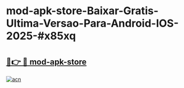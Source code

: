 # mod-apk-store-Baixar-Gratis-Ultima-Versao-Para-Android-IOS-2025-#x85xq

# <h2><a href="https://ainizakaria.my?title=mod-apk-store&ref=24M">🔗👉 🔴 mod-apk-store</a></h2>

[![acn](https://github.com/user-attachments/assets/0f9c940e-d8b0-45ae-aac7-cd30a18b3e1c)](https://ainizakaria.my?title=mod-apk-store&ref=24M)

